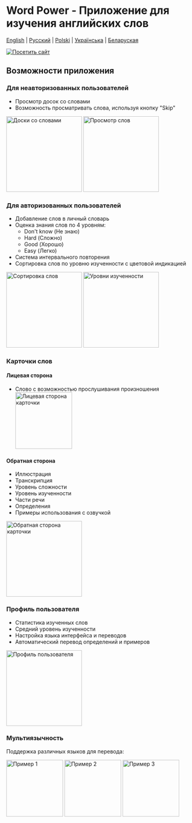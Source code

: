 # Word Power - Приложение для изучения английских слов

[English](README.md) | [Русский](README.ru.md) | [Polski](README.pl.md) | [Українська](README.ua.md) | [Беларуская](README.by.md)

[![Посетить сайт](https://img.shields.io/badge/website-word--power-blue)](https://word-power-mu.vercel.app/)

## Возможности приложения

### Для неавторизованных пользователей

- Просмотр досок со словами
- Возможность просматривать слова, используя кнопку "Skip"

<img src="https://github.com/user-attachments/assets/13cb2370-4acb-4758-91c6-d4f54fcc88cd" width="200" alt="Доски со словами">
<img src="https://github.com/user-attachments/assets/3b80d1bc-3529-4b6b-b446-e55dd30d9274" width="200" alt="Просмотр слов">

### Для авторизованных пользователей

- Добавление слов в личный словарь
- Оценка знания слов по 4 уровням:
  - Don't know (Не знаю)
  - Hard (Сложно)
  - Good (Хорошо)
  - Easy (Легко)
- Система интервального повторения
- Сортировка слов по уровню изученности с цветовой индикацией

<img src="https://github.com/user-attachments/assets/df5c97a7-fb2b-4904-bfcf-0437aabbdae2" width="200" alt="Сортировка слов">
<img src="https://github.com/user-attachments/assets/8dacf105-e5ff-4485-90d1-c1a3ae6dc38a" width="200" alt="Уровни изученности">

### Карточки слов

#### Лицевая сторона

- Слово с возможностью прослушивания произношения
  <img src="https://github.com/user-attachments/assets/2cdf48c8-8cb2-4657-bd59-3034efd75a46" width="150" alt="Лицевая сторона карточки">

#### Обратная сторона

- Иллюстрация
- Транскрипция
- Уровень сложности
- Уровень изученности
- Части речи
- Определения
- Примеры использования с озвучкой

<img src="https://github.com/user-attachments/assets/3cc9dd9e-350b-49d9-8c1a-0889b69e0cf6" width="200" alt="Обратная сторона карточки">

### Профиль пользователя

- Статистика изученных слов
- Средний уровень изученности
- Настройка языка интерфейса и переводов
- Автоматический перевод определений и примеров

<img src="https://github.com/user-attachments/assets/79b2b571-1742-4738-8442-cb45c48be53d" width="200" alt="Профиль пользователя">

### Мультиязычность

Поддержка различных языков для перевода:

<img src="https://github.com/user-attachments/assets/e85d2ea5-c3e1-42aa-886f-c6c798499cae" width="150" alt="Пример 1">
<img src="https://github.com/user-attachments/assets/96922beb-6b0f-402d-8934-c7d2f265f890" width="150" alt="Пример 2">
<img src="https://github.com/user-attachments/assets/3c936a35-bf21-4170-b8f0-759dd108631a" width="150" alt="Пример 3">
